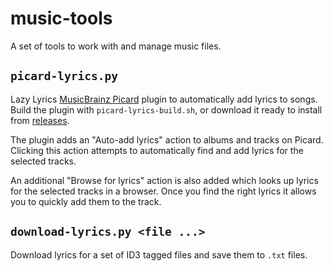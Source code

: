 music-tools
===========

A set of tools to work with and manage music files.

`picard-lyrics.py`
------------------

Lazy Lyrics [MusicBrainz Picard][picard] plugin to automatically add lyrics to songs. Build the plugin with `picard-lyrics-build.sh`, or download it ready to install from [releases][releases].

The plugin adds an "Auto-add lyrics" action to albums and tracks on Picard. Clicking this action attempts to automatically find and add lyrics for the selected tracks.

An additional "Browse for lyrics" action is also added which looks up lyrics for the selected tracks in a browser. Once you find the right lyrics it allows you to quickly add them to the track.

`download-lyrics.py <file ...>`
-------------------------------

Download lyrics for a set of ID3 tagged files and save them to `.txt` files.


[picard]: https://picard.musicbrainz.org/
[releases]: https://github.com/goncalor/music-tools/releases
